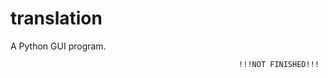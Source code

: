 # translation
A Python GUI program.

                                                       !!!NOT FINISHED!!!
